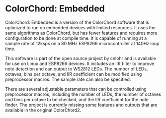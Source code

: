 ColorChord: Embedded
====================
ColorChord: Embedded is a version of the ColorChord software that is optimized to run on embedded devices with limited resources. It uses the same algorithms as ColorChord, but has fewer features and requires more configuration to be done at compile time. It is capable of running at a sample rate of 12ksps on a 80 MHz ESP8266 microcontroller at 140Hz loop time.

This software is part of the open source project by cnlohr and is available for use on Linux and ESP8266 devices. It includes an IIR filter to improve note detection and can output to WS2812 LEDs. The number of LEDs, octaves, bins per octave, and IIR coefficient can be modified using preprocessor macros. The sample rate can also be specified.

There are several adjustable parameters that can be controlled using preprocessor macros, including the number of LEDs, the number of octaves and bins per octave to be checked, and the IIR coefficient for the note finder. The project is currently missing some features and outputs that are available in the original ColorChord2.
